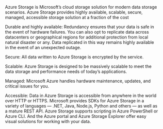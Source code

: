 Azure Storage is Microsoft’s cloud storage solution for modern data storage scenarios. 
Azure Storage provides highly available, scalable, secure, managed, accessible storage solution at a fraction of the cost

Durable and highly available:
Redundancy ensures that your data is safe in the event of hardware failures. You can also opt to replicate data across datacenters or geographical regions for additional protection from local natural disaster or any. Data replicated in this way remains highly available in the event of an unexpected outage.

Secure: All data written to Azure Storage is encrypted by the service.

Scalable: Azure Storage is designed to be massively scalable to meet the data storage and performance needs of today’s applications.

Managed: Microsoft Azure handles hardware maintenance, updates, and critical issues for you.

Accessible: Data in Azure Storage is accessible from anywhere in the world over HTTP or HTTPS. Microsoft provides SDKs for Azure Storage in a variety of languages — .NET, Java, Node.js, Python and others — as well as a mature REST API. Azure Storage supports scripting in Azure PowerShell or Azure CLI. And the Azure portal and Azure Storage Explorer offer easy visual solutions for working with your data.


